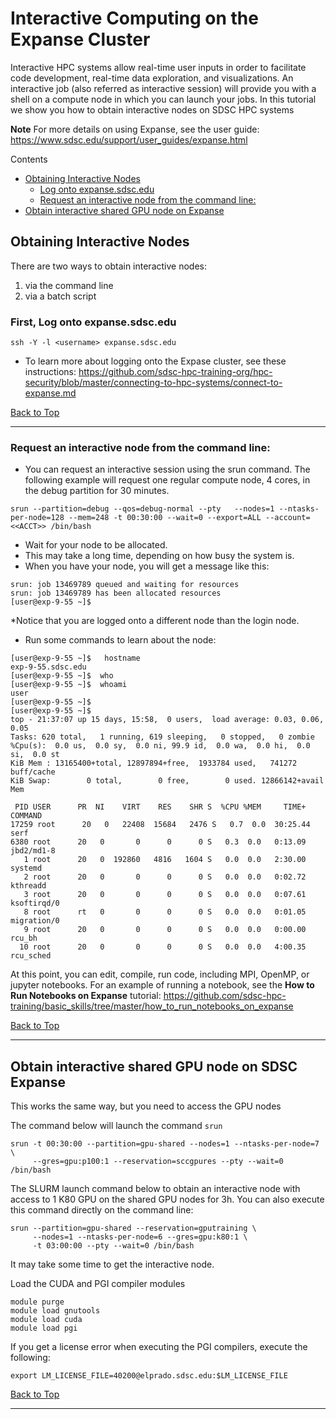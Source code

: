 # Interactive Computing on the Expanse Cluster
Interactive HPC systems allow real-time user inputs in order to facilitate code development, real-time data exploration, and visualizations. An interactive job (also referred as interactive session) will provide you with a shell on a compute node in which you can launch your jobs. In this tutorial we show you how to obtain interactive nodes on SDSC HPC systems

**Note** For more details on using Expanse, see the user guide: https://www.sdsc.edu/support/user_guides/expanse.html

<!-- TOC -->
<a name="top">Contents
* [Obtaining Interactive Nodes](#interactive-nodes)
  * [Log onto expanse.sdsc.edu](#log-onto-expanse)
  * [Request an interactive node from the command line:](#interactive-node-command-line)
* [Obtain interactive shared GPU node on Expanse](#interactive-gpu-command-line)

<!-- tocstop -->


## Obtaining Interactive Nodes<a name="interactive-nodes"></a>
There are two ways to obtain interactive nodes: 
1. via the command line
2. via a batch script

### First, Log onto expanse.sdsc.edu  <a name="X"></a>
```
ssh -Y -l <username> expanse.sdsc.edu
```

* To learn more about logging onto the Expase cluster, see these instructions: https://github.com/sdsc-hpc-training-org/hpc-security/blob/master/connecting-to-hpc-systems/connect-to-expanse.md
 
[Back to Top](#top)
<hr>
 
### Request an interactive node from the command line:  <a name="interactive-node-command-line"></a>
 * You can request an interactive session using the srun command. The following example will request one regular compute node, 4 cores,  in the debug partition for 30 minutes.

```
srun --partition=debug --qos=debug-normal --pty   --nodes=1 --ntasks-per-node=128 --mem=248 -t 00:30:00 --wait=0 --export=ALL --account=<<ACCT>> /bin/bash
```

* Wait for your node to be allocated.
* This may take a long time, depending on how busy the system is.
* When you have your node, you will get a message like this:

 ```
srun: job 13469789 queued and waiting for resources
srun: job 13469789 has been allocated resources
[user@exp-9-55 ~]$  
 ```
 
*Notice that you are logged onto a different node than the login node.
* Run some commands to learn about the node:

 ```
[user@exp-9-55 ~]$   hostname
exp-9-55.sdsc.edu
[user@exp-9-55 ~]$  who
[user@exp-9-55 ~]$  whoami
user
[user@exp-9-55 ~]$ 
[user@exp-9-55 ~]$  
top - 21:37:07 up 15 days, 15:58,  0 users,  load average: 0.03, 0.06, 0.05
Tasks: 620 total,   1 running, 619 sleeping,   0 stopped,   0 zombie
%Cpu(s):  0.0 us,  0.0 sy,  0.0 ni, 99.9 id,  0.0 wa,  0.0 hi,  0.0 si,  0.0 st
KiB Mem : 13165400+total, 12897894+free,  1933784 used,   741272 buff/cache
KiB Swap:        0 total,        0 free,        0 used. 12866142+avail Mem 

  PID USER      PR  NI    VIRT    RES    SHR S  %CPU %MEM     TIME+ COMMAND                              
17259 root      20   0   22408  15684   2476 S   0.7  0.0  30:25.44 serf                                 
 6380 root      20   0       0      0      0 S   0.3  0.0   0:13.09 jbd2/md1-8                           
    1 root      20   0  192860   4816   1604 S   0.0  0.0   2:30.00 systemd                              
    2 root      20   0       0      0      0 S   0.0  0.0   0:02.72 kthreadd                             
    3 root      20   0       0      0      0 S   0.0  0.0   0:07.61 ksoftirqd/0                          
    8 root      rt   0       0      0      0 S   0.0  0.0   0:01.05 migration/0                          
    9 root      20   0       0      0      0 S   0.0  0.0   0:00.00 rcu_bh                               
   10 root      20   0       0      0      0 S   0.0  0.0   4:00.35 rcu_sched       
```
At this point, you can edit, compile, run code, including MPI, OpenMP, or jupyter notebooks.
For an example of running a notebook, see the __How to Run Notebooks on Expanse__ tutorial:
https://github.com/sdsc-hpc-training/basic_skills/tree/master/how_to_run_notebooks_on_expanse

[Back to Top](#top)
<hr>
 
## Obtain interactive shared GPU node on SDSC Expanse <a name="interactive-gpu-command-line"></a>
This works the same way, but you need to access the GPU nodes

The command below will launch the command ```srun```

```
srun -t 00:30:00 --partition=gpu-shared --nodes=1 --ntasks-per-node=7 \
     --gres=gpu:p100:1 --reservation=sccgpures --pty --wait=0 /bin/bash
```

The SLURM launch command below to obtain an interactive node with access to 1 K80 GPU on the shared GPU nodes for 3h. You can also execute this command directly on the command line:
```
srun --partition=gpu-shared --reservation=gputraining \
     --nodes=1 --ntasks-per-node=6 --gres=gpu:k80:1 \
     -t 03:00:00 --pty --wait=0 /bin/bash
```
It may take some time to get the interactive node.

Load the CUDA and PGI compiler modules
```
module purge
module load gnutools
module load cuda
module load pgi
```
If you get a license error when executing the PGI compilers, execute the following:

```
export LM_LICENSE_FILE=40200@elprado.sdsc.edu:$LM_LICENSE_FILE
```
[Back to Top](#top)
<hr>
